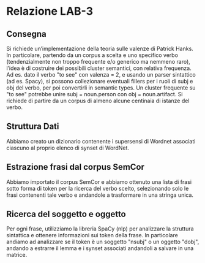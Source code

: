 # Relazione LAB-3

## Consegna
Si richiede un’implementazione della teoria sulle valenze di Patrick Hanks. In particolare, partendo da un corpus a scelta e uno specifico verbo (tendenzialmente non troppo frequente e/o generico ma nemmeno raro), l’idea è di costruire dei possibili cluster semantici, con relativa frequenza. Ad es. dato il verbo "to see" con valenza = 2, e usando un parser sintattico (ad es. Spacy), si possono collezionare eventuali fillers per i ruoli di subj e obj del verbo, per poi convertirli in semantic types. Un cluster frequente su "to see" potrebbe unire subj = noun.person con obj = noun.artifact. Si richiede di partire da un corpus di almeno alcune centinaia di istanze del verbo.

## Struttura Dati
Abbiamo creato un dizionario contenente i supersensi di Wordnet associati ciascuno al proprio elenco di synset di WordNet.


## Estrazione frasi dal corpus SemCor
Abbiamo importato il corpus SemCor e abbiamo ottenuto una lista di frasi sotto forma di token per la ricerca del verbo scelto, selezionando solo le frasi contenenti tale verbo e andandole a trasformare in una stringa unica.

## Ricerca del soggetto e oggetto
Per ogni frase, utilizziamo la libreria SpaCy (nlp) per analizzare la struttura sintattica e ottenere informazioni sui token della frase. In particolare andiamo ad analizzare se il token è un soggetto "nsubj" o un oggetto  "dobj", andando a estrarre il lemma  e i synset associati andandoli a salvare in una matrice.
